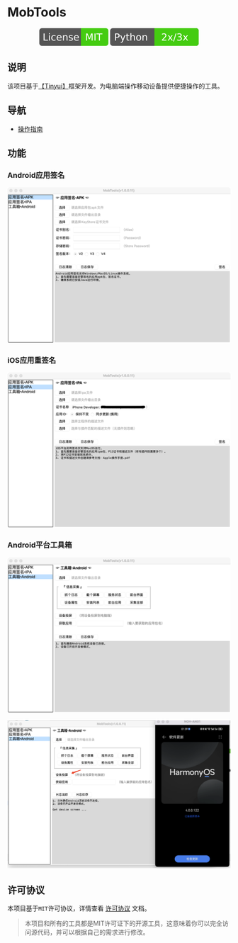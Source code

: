 # MobTools

<p align="center">
    <img src="doc/ReadMe.assets/license-mit.svg" alt="license:MIT" />
    <img src="doc/ReadMe.assets/python-2x3x.svg" alt="python:2x3x" />
</p>

## 说明

该项目基于[【Tinyui】](https://github.com/iofomo/tinyui)框架开发。为电脑端操作移动设备提供便捷操作的工具。

## 导航

-   [操作指南](https://www.iofomo.com/docs/desktop/mobtools/Guider)

## 功能

### Android应用签名

![](doc/ReadMe.assets/1.png)

### iOS应用重签名

![](doc/ReadMe.assets/2.png)

### Android平台工具箱

![](doc/ReadMe.assets/3.png)

![](doc/ReadMe.assets/4.png)

## 许可协议

本项目基于`MIT`许可协议，详情查看 [许可协议](doc/LICENSE) 文档。

>   本项目和所有的工具都是MIT许可证下的开源工具，这意味着你可以完全访问源代码，并可以根据自己的需求进行修改。


